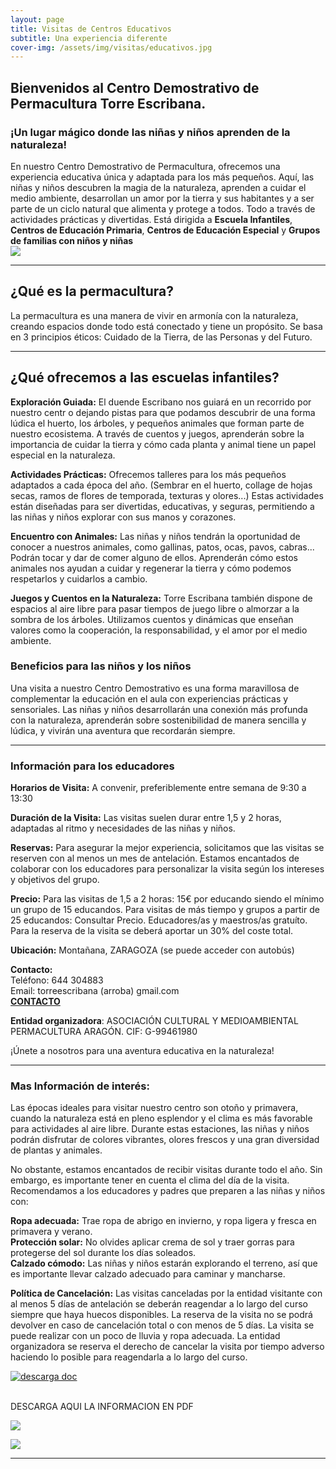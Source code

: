 ```yaml
---
layout: page
title: Visitas de Centros Educativos
subtitle: Una experiencia diferente
cover-img: /assets/img/visitas/educativos.jpg
---
```



## Bienvenidos al Centro Demostrativo de Permacultura <span class="letralogo"> Torre Escribana. </span>
### ¡Un lugar mágico donde las niñas y niños aprenden de la naturaleza!

En nuestro Centro Demostrativo de Permacultura, ofrecemos una experiencia educativa única y adaptada para los más pequeños. Aquí, las niñas y niños descubren la magia de la naturaleza, aprenden a cuidar el medio ambiente, desarrollan un amor por la tierra y sus habitantes y a ser parte de un ciclo natural que alimenta y protege a todos. Todo a través de actividades prácticas y divertidas. Está dirigida a **Escuela Infantiles**, 
**Centros de Educación Primaria**, **Centros de Educación Especial** y **Grupos de familias con niños y niñas** 
<br>
<img class=img1 src="../assets/img/visitas/nanyland.png"/>

<hr>

## ¿Qué es la permacultura?
La permacultura es una manera de vivir en armonía con la naturaleza, creando espacios donde todo está conectado y tiene un propósito. Se basa en 3 principios éticos: Cuidado de la Tierra, de las Personas y del Futuro. 
<hr>

## ¿Qué ofrecemos a las escuelas infantiles?
**Exploración Guiada:** El duende Escribano nos guiará en un recorrido por nuestro centr  o dejando pistas para que podamos descubrir de una forma lúdica el huerto, los árboles, y pequeños animales que forman parte de nuestro ecosistema.  A través de cuentos y juegos, aprenderán sobre la importancia de cuidar la tierra y cómo cada planta y animal tiene un papel especial en la naturaleza.

**Actividades Prácticas:** Ofrecemos talleres para los más pequeños adaptados a cada época del año. (Sembrar en el huerto, collage de hojas secas, ramos de flores de temporada, texturas y olores...)
Estas actividades están diseñadas para ser divertidas, educativas, y seguras, permitiendo a las niñas y niños explorar con sus manos y corazones.

**Encuentro con Animales:** Las niñas y niños tendrán la oportunidad de conocer a nuestros animales, como gallinas, patos, ocas, pavos, cabras... Podrán tocar y dar de comer alguno de ellos.
Aprenderán cómo estos animales nos ayudan a cuidar y regenerar la tierra y cómo podemos respetarlos y cuidarlos a cambio.

**Juegos y Cuentos en la Naturaleza:** Torre Escribana también dispone de espacios al aire libre para pasar tiempos de juego libre o almorzar a la sombra de los árboles. Utilizamos cuentos y dinámicas que enseñan valores como la cooperación, la responsabilidad, y el amor por el medio ambiente.

### Beneficios para las niños y los niños
Una visita a nuestro Centro Demostrativo es una forma maravillosa de complementar la educación en el aula con experiencias prácticas y sensoriales. Las niñas y niños desarrollarán una conexión más profunda con la naturaleza, aprenderán sobre sostenibilidad de manera sencilla y lúdica, y vivirán una aventura que recordarán siempre.
<hr>

### Información para los educadores
**Horarios de Visita:** A convenir, preferiblemente entre semana de 9:30 a 13:30

**Duración de la Visita:** Las visitas suelen durar entre 1,5 y 2 horas, adaptadas al ritmo y necesidades de las niñas y niños. 

**Reservas:** Para asegurar la mejor experiencia, solicitamos que las visitas se reserven con al menos un mes de antelación. Estamos encantados de colaborar con los educadores para personalizar la visita según los intereses y objetivos del grupo. 

**Precio:** Para las visitas de 1,5 a 2 horas: 15€ por educando siendo el mínimo un grupo de 15 educandos. Para visitas de más tiempo y grupos a partir de 25 educandos: Consultar Precio. Educadores/as y maestros/as gratuíto. Para la reserva de la visita se deberá aportar un 30% del coste total. 

**Ubicación:** Montañana, ZARAGOZA (se puede acceder con autobús) 

**Contacto:**  
Teléfono: 644 304883  
Email: torreescribana (arroba) gmail.com  
<a href="{{ '/contacto' | absolute_url  }}"><strong>CONTACTO</strong>
</a>

**Entidad organizadora**: ASOCIACIÓN CULTURAL Y MEDIOAMBIENTAL PERMACULTURA ARAGÓN. CIF: G-99461980

<span class="letralogo"> ¡Únete a nosotros para una aventura educativa en la naturaleza!  </span>

<hr>

### Mas Información de interés:  
Las épocas ideales para visitar nuestro centro son otoño y primavera, cuando la naturaleza está en pleno esplendor y el clima es más favorable para actividades al aire libre. Durante estas estaciones, las niñas y niños podrán disfrutar de colores vibrantes, olores frescos y una gran diversidad de plantas y animales.

No obstante, estamos encantados de recibir visitas durante todo el año. Sin embargo, es importante tener en cuenta el clima del día de la visita. Recomendamos a los educadores y padres que preparen a las niñas y niños con:

**Ropa adecuada:** Trae ropa de abrigo en invierno, y ropa ligera y fresca en primavera y verano.  
**Protección solar:** No olvides aplicar crema de sol y traer gorras para protegerse del sol durante los días soleados.  
**Calzado cómodo:** Las niñas y niños estarán explorando el terreno, así que es importante llevar calzado adecuado para caminar y mancharse.  

**Política de Cancelación:** Las visitas canceladas por la entidad visitante con al menos 5 días de antelación se deberán reagendar a lo largo del curso siempre que haya huecos disponibles. La reserva de la visita no se podrá devolver en caso de cancelación total o con menos de 5 días. La visita se puede realizar con un poco de lluvia y ropa adecuada. La entidad organizadora se reserva el derecho de cancelar la visita por tiempo adverso haciendo lo posible para reagendarla a lo largo del curso. 


<div class="centrado">

  <a href="https://torre-escribana.com/assets/docs/folleto_escuelas_torre_escribana.pdf" target=_blank>  
  <div class="zoom-basico">
    <img class="img2"
      src="{{ '/assets/img/links/pdf_download.jpg' | absolute_url  }}" alt="descarga doc"
       />  
       </div>      
</a>
</div>
<br>

DESCARGA AQUI LA INFORMACION EN PDF

<a href="../assets/img/proyecto/nuevas/casaarbol2.jpg" target="_blank"><img class=img1 src="../assets/img/proyecto/nuevas/casaarbol2.jpg"/> </a>


<a href="../assets/img/proyecto/nuevas/zonajuegos.jpg" target="_blank"><img class=img1 src="../assets/img/proyecto/nuevas/zonajuegos.jpg"/> </a>

<hr>

